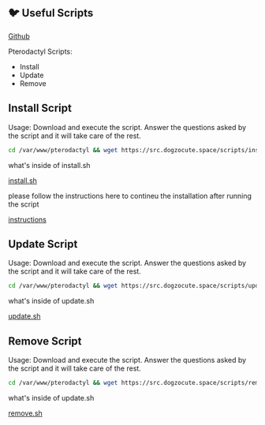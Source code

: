 ## 🐦 Useful Scripts
[Github](https://github.com/Dogzocute-D-e-v/Dogzocute-Core)

Pterodactyl Scripts:
- Install
- Update
- Remove

## Install Script
Usage:
Download and execute the script. Answer the questions asked by the script and it will take care of the rest.

```bash
cd /var/www/pterodactyl && wget https://src.dogzocute.space/scripts/install.sh && bash install.sh
```
what's inside of install.sh

[install.sh](https://github.com/Dogzocute-D-e-v/useful-scripts/blob/main/scripts/install.sh)

please follow the instructions here to contineu the installation after running the script

[instructions](https://github.com/Dogzocute-D-e-v/useful-scripts/blob/main/tutorials/install.md)

## Update Script
Usage:
Download and execute the script. Answer the questions asked by the script and it will take care of the rest.

```bash
cd /var/www/pterodactyl && wget https://src.dogzocute.space/scripts/update.sh && bash update.sh
```

what's inside of update.sh

[update.sh](https://github.com/Dogzocute-D-e-v/useful-scripts/blob/main/update.sh)

## Remove Script
Usage:
Download and execute the script. Answer the questions asked by the script and it will take care of the rest.

```bash
cd /var/www/pterodactyl && wget https://src.dogzocute.space/scripts/remove.sh && bash update.sh
```

what's inside of update.sh

[remove.sh](https://github.com/Dogzocute-D-e-v/useful-scripts/blob/main/remove.sh)
